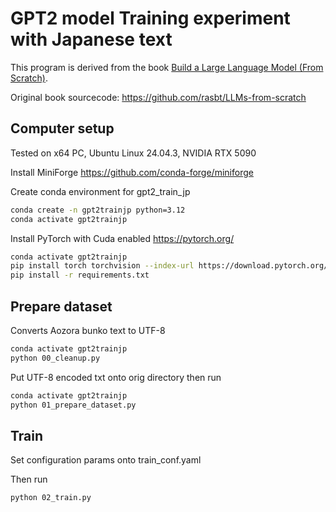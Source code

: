 # GPT2 model Training experiment with Japanese text

This program is derived from the book [Build a Large Language Model (From Scratch)](https://amzn.to/4fqvn0D).

Original book sourcecode: https://github.com/rasbt/LLMs-from-scratch

## Computer setup

Tested on x64 PC, Ubuntu Linux 24.04.3, NVIDIA RTX 5090

Install MiniForge https://github.com/conda-forge/miniforge

Create conda environment for gpt2_train_jp

```bash
conda create -n gpt2trainjp python=3.12
conda activate gpt2trainjp
```

Install PyTorch with Cuda enabled https://pytorch.org/

```bash
conda activate gpt2trainjp
pip install torch torchvision --index-url https://download.pytorch.org/whl/cu129
pip install -r requirements.txt
```

## Prepare dataset

Converts Aozora bunko text to UTF-8

```bash
conda activate gpt2trainjp
python 00_cleanup.py
```

Put UTF-8 encoded txt onto orig directory then run

```bash
conda activate gpt2trainjp
python 01_prepare_dataset.py
```


## Train

Set configuration params onto train_conf.yaml

Then run

```bash
python 02_train.py
```

